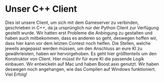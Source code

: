# Unser C++ Client
Dies ist unsere Client, um sich mit dem Gameserver zu verbinden, geschrieben in C++, da ja ursprünglich nur der Python Client zur Verfügung gestellt wurde. Wir hatten erst Probleme die Anbingung zu gestalten und haben auch mitbekommen, dass es anderen so geht, deswegen hoffen wir, dass hier kann vor dem letzten Contest noch helfen. 
Die Stellen, welche jeweils angepasst werden müssen, um den Anschluss an eure KI zu gewährleisten, haben wir hervorgehoben. Es geht hier größtenteils um den Konstruktor von Client. Hier müsst ihr für eure KI die passende Logik einbauen.
Wir entwickeln auf Mac und haben Boost.asio genutzt. Wir haben deswegen noch angehangen, wie das Compilen auf Windows funktioniert. 
Viel Erfolg!